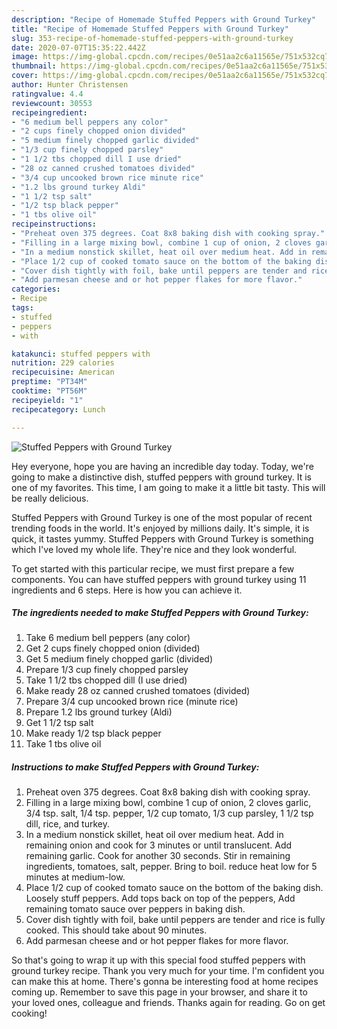 ```yaml
---
description: "Recipe of Homemade Stuffed Peppers with Ground Turkey"
title: "Recipe of Homemade Stuffed Peppers with Ground Turkey"
slug: 353-recipe-of-homemade-stuffed-peppers-with-ground-turkey
date: 2020-07-07T15:35:22.442Z
image: https://img-global.cpcdn.com/recipes/0e51aa2c6a11565e/751x532cq70/stuffed-peppers-with-ground-turkey-recipe-main-photo.jpg
thumbnail: https://img-global.cpcdn.com/recipes/0e51aa2c6a11565e/751x532cq70/stuffed-peppers-with-ground-turkey-recipe-main-photo.jpg
cover: https://img-global.cpcdn.com/recipes/0e51aa2c6a11565e/751x532cq70/stuffed-peppers-with-ground-turkey-recipe-main-photo.jpg
author: Hunter Christensen
ratingvalue: 4.4
reviewcount: 30553
recipeingredient:
- "6 medium bell peppers any color"
- "2 cups finely chopped onion divided"
- "5 medium finely chopped garlic divided"
- "1/3 cup finely chopped parsley"
- "1 1/2 tbs chopped dill I use dried"
- "28 oz canned crushed tomatoes divided"
- "3/4 cup uncooked brown rice minute rice"
- "1.2 lbs ground turkey Aldi"
- "1 1/2 tsp salt"
- "1/2 tsp black pepper"
- "1 tbs olive oil"
recipeinstructions:
- "Preheat oven 375 degrees. Coat 8x8 baking dish with cooking spray."
- "Filling in a large mixing bowl, combine 1 cup of onion, 2 cloves garlic, 3/4 tsp. salt, 1/4 tsp. pepper, 1/2 cup tomato, 1/3 cup parsley, 1 1/2 tsp dill, rice, and turkey."
- "In a medium nonstick skillet, heat oil over medium heat. Add in remaining onion and cook for 3 minutes or until translucent. Add remaining garlic. Cook for another 30 seconds. Stir in remaining ingredients, tomatoes, salt, pepper. Bring to boil. reduce heat low for 5 minutes at medium-low."
- "Place 1/2 cup of cooked tomato sauce on the bottom of the baking dish. Loosely stuff peppers. Add tops back on top of the peppers, Add remaining tomato sauce over peppers in baking dish."
- "Cover dish tightly with foil, bake until peppers are tender and rice is fully cooked. This should take about 90 minutes."
- "Add parmesan cheese and or hot pepper flakes for more flavor."
categories:
- Recipe
tags:
- stuffed
- peppers
- with

katakunci: stuffed peppers with 
nutrition: 229 calories
recipecuisine: American
preptime: "PT34M"
cooktime: "PT56M"
recipeyield: "1"
recipecategory: Lunch

---
```



![Stuffed Peppers with Ground Turkey](https://img-global.cpcdn.com/recipes/0e51aa2c6a11565e/751x532cq70/stuffed-peppers-with-ground-turkey-recipe-main-photo.jpg)

Hey everyone, hope you are having an incredible day today. Today, we're going to make a distinctive dish, stuffed peppers with ground turkey. It is one of my favorites. This time, I am going to make it a little bit tasty. This will be really delicious.



Stuffed Peppers with Ground Turkey is one of the most popular of recent trending foods in the world. It's enjoyed by millions daily. It's simple, it is quick, it tastes yummy. Stuffed Peppers with Ground Turkey is something which I've loved my whole life. They're nice and they look wonderful.


To get started with this particular recipe, we must first prepare a few components. You can have stuffed peppers with ground turkey using 11 ingredients and 6 steps. Here is how you can achieve it.

<!--inarticleads1-->

##### The ingredients needed to make Stuffed Peppers with Ground Turkey:

1. Take 6 medium bell peppers (any color)
1. Get 2 cups finely chopped onion (divided)
1. Get 5 medium finely chopped garlic (divided)
1. Prepare 1/3 cup finely chopped parsley
1. Take 1 1/2 tbs chopped dill (I use dried)
1. Make ready 28 oz canned crushed tomatoes (divided)
1. Prepare 3/4 cup uncooked brown rice (minute rice)
1. Prepare 1.2 lbs ground turkey (Aldi)
1. Get 1 1/2 tsp salt
1. Make ready 1/2 tsp black pepper
1. Take 1 tbs olive oil




<!--inarticleads2-->

##### Instructions to make Stuffed Peppers with Ground Turkey:

1. Preheat oven 375 degrees. Coat 8x8 baking dish with cooking spray.
1. Filling in a large mixing bowl, combine 1 cup of onion, 2 cloves garlic, 3/4 tsp. salt, 1/4 tsp. pepper, 1/2 cup tomato, 1/3 cup parsley, 1 1/2 tsp dill, rice, and turkey.
1. In a medium nonstick skillet, heat oil over medium heat. Add in remaining onion and cook for 3 minutes or until translucent. Add remaining garlic. Cook for another 30 seconds. Stir in remaining ingredients, tomatoes, salt, pepper. Bring to boil. reduce heat low for 5 minutes at medium-low.
1. Place 1/2 cup of cooked tomato sauce on the bottom of the baking dish. Loosely stuff peppers. Add tops back on top of the peppers, Add remaining tomato sauce over peppers in baking dish.
1. Cover dish tightly with foil, bake until peppers are tender and rice is fully cooked. This should take about 90 minutes.
1. Add parmesan cheese and or hot pepper flakes for more flavor.




So that's going to wrap it up with this special food stuffed peppers with ground turkey recipe. Thank you very much for your time. I'm confident you can make this at home. There's gonna be interesting food at home recipes coming up. Remember to save this page in your browser, and share it to your loved ones, colleague and friends. Thanks again for reading. Go on get cooking!
